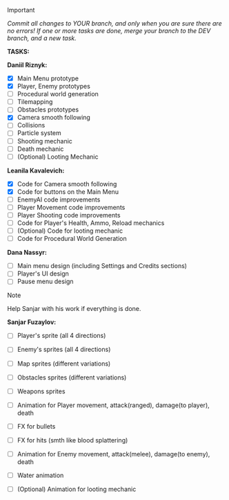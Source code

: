 > [!IMPORTANT]
> *Commit all changes to YOUR branch, and only when you are sure there are no errors!*
> *If one or more tasks are done, merge your branch to the DEV branch, and a new task.*

**TASKS:**

**Daniil Riznyk:**
- [x] Main Menu prototype
- [x] Player, Enemy prototypes
- [ ] Procedural world generation
- [ ] Tilemapping
- [ ] Obstacles prototypes
- [x] Camera smooth following
- [ ] Collisions
- [ ] Particle system
- [ ] Shooting mechanic
- [ ] Death mechanic
- [ ] \(Optional) Looting Mechanic

**Leanila Kavalevich:**
- [x] Code for Camera smooth following
- [x] Code for buttons on the Main Menu
- [ ] EnemyAI code improvements
- [ ] Player Movement code improvements
- [ ] Player Shooting code improvements
- [ ] Code for Player's Health, Ammo, Reload mechanics
- [ ] \(Optional) Code for looting mechanic
- [ ] Code for Procedural World Generation

**Dana Nassyr:**
- [ ] Main menu design (including Settings and Credits sections) 
- [ ] Player's UI design
- [ ] Pause menu design
> [!NOTE]
> Help Sanjar with his work if everything is done.

**Sanjar Fuzaylov:**
- [ ] Player's sprite (all 4 directions)
- [ ] Enemy's sprites (all 4 directions)
- [ ] Map sprites (different variations)
- [ ] Obstacles sprites (different variations)
- [ ] Weapons sprites
- [ ] Animation for Player movement, attack(ranged), damage(to player), death
- [ ] FX for bullets
- [ ] FX for hits (smth like blood splattering)
- [ ] Animation for Enemy movement, attack(melee), damage(to enemy), death
- [ ] Water animation
- [ ] \(Optional) Animation for looting mechanic

